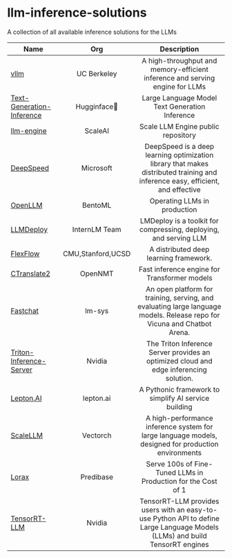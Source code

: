 # llm-inference-solutions
A collection of all available inference solutions for the LLMs

| Name  | Org  | Description | 
| ------------- |:-------------:| :-------------:|
|   [vllm](https://github.com/vllm-project/vllm)    |  UC Berkeley    |  A high-throughput and memory-efficient inference and serving engine for LLMs
| [Text-Generation-Inference](https://github.com/huggingface/text-generation-inference)      | Hugginface🤗     |Large Language Model Text Generation Inference
| [llm-engine](https://github.com/scaleapi/llm-engine)      | ScaleAI     |Scale LLM Engine public repository
| [DeepSpeed](https://github.com/microsoft/DeepSpeed) | Microsoft | DeepSpeed is a deep learning optimization library that makes distributed training and inference easy, efficient, and effective
| [OpenLLM](https://github.com/bentoml/OpenLLM) | BentoML | Operating LLMs in production
| [LLMDeploy](https://github.com/InternLM/lmdeploy) | InternLM Team | LMDeploy is a toolkit for compressing, deploying, and serving LLM
| [FlexFlow](https://github.com/flexflow/FlexFlow) | CMU,Stanford,UCSD | A distributed deep learning framework.
| [CTranslate2](https://github.com/OpenNMT/CTranslate2) | OpenNMT | Fast inference engine for Transformer models
| [Fastchat](https://github.com/lm-sys/FastChat) | lm-sys | An open platform for training, serving, and evaluating large language models. Release repo for Vicuna and Chatbot Arena.
| [Triton-Inference-Server](https://github.com/triton-inference-server/server) | Nvidia | The Triton Inference Server provides an optimized cloud and edge inferencing solution.
| [Lepton.AI](https://github.com/leptonai/leptonai) | lepton.ai|A Pythonic framework to simplify AI service building
| [ScaleLLM](https://github.com/vectorch-ai/ScaleLLM) | Vectorch | A high-performance inference system for large language models, designed for production environments
| [Lorax](https://predibase.com/blog/lorax-the-open-source-framework-for-serving-100s-of-fine-tuned-llms-in) | Predibase | Serve 100s of Fine-Tuned LLMs in Production for the Cost of 1
| [TensorRT-LLM](https://github.com/NVIDIA/TensorRT-LLM) | Nvidia | TensorRT-LLM provides users with an easy-to-use Python API to define Large Language Models (LLMs) and build TensorRT engines



